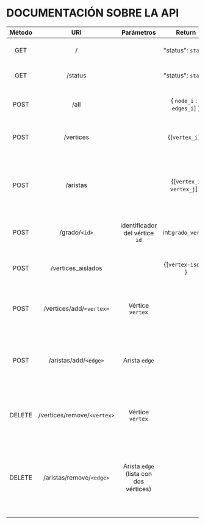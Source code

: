 # DOCUMENTACIÓN SOBRE LA API

| Método |      URI       |     Parámetros     |                          Return                          |              Función               |
| :----: | :------------: | :----------------: | :------------------------------------------------------: | :--------------------------------: |
|  GET     |       /       |                    |                         "status": `status`                      |         Devuelve el estado de la app |
| GET | /status    |                  |          "status": `status`     | Devuelve el estado de la app |
| POST | /all |     |  \{ `node_i` : [ `edges_i`] \} | Devuelve el grafo completo (json) |
| POST | /vertices |   | \{[`vertex_i`] \} | Devuelve una lista con todos los vértices |
| POST | /aristas |   | \{[`vertex_i vertex_j`] \} | Devuelve una lista con todas las aristas (conjuntos de dos o más vértices) |
| POST | /grado/`<id>` | identificador del vértice `id` | int:`grado_vertex` | Devuelve el grado del vértice `id` |
| POST | /vertices_aislados | |  \{[`vertex-iso_i`] \} | Devuelve una lista con todos los vértices aislados |
| POST | /vertices/add/`<vertex>` | Vértice `vertex` |  | Introduce en memoria el nuevo vértice |
| POST | /aristas/add/`<edge>` | Arista `edge` |  | Introduce en memoria una nueva conexión entre dos vértices existentes |
| DELETE | /vertices/remove/`<vertex>` | Vértice `vertex` |  | Elimina de la estructura de datos el vértice `vertex` |
| DELETE | /aristas/remove/`<edge>` | Arista `edge` (lista con dos vértices) |   | Elimina de la estructura de datos las conexiones entre los dos vértices dados |
